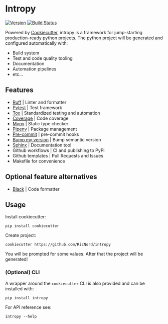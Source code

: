 # Intropy

[![Version](https://img.shields.io/pypi/v/intropy?color=blue)](https://pypi.org/project/intropy/)
[![Build Status](https://github.com/RicNord/intropy/actions/workflows/ci.yaml/badge.svg)](https://github.com/RicNord/intropy/actions)

Powered by [Cookiecutter](https://github.com/cookiecutter/cookiecutter),
intropy is a framework for jump-starting production-ready python projects. The
python project will be generated and configured automatically with:

- Build system
- Test and code quality tooling
- Documentation
- Automation pipelines
- etc...

## Features

- [Ruff](https://docs.astral.sh/ruff/) | Linter and formatter
- [Pytest](https://docs.pytest.org/en/latest/) | Test framework
- [Tox](https://tox.wiki/en/latest/) | Standardized testing and automation
- [Coverage](https://coverage.readthedocs.io/en/latest/) | Code coverage
- [Mypy](https://www.mypy-lang.org/) | Static type checker
- [Pipenv](https://pipenv.pypa.io/en/latest/) | Package management
- [Pre-commit](https://pre-commit.com/) | pre-commit hooks
- [Bump my version](https://callowayproject.github.io/bump-my-version/) | Bump
  semantic version
- [Sphinx](https://www.sphinx-doc.org/) | Documentation tool
- Github workflows | CI and publishing to PyPi
- Github templates | Pull Requests and Issues
- Makefile for convenience

## Optional feature alternatives

- [Black](https://black.readthedocs.io/en/stable/) | Code formatter

## Usage

Install cookiecutter:

```shell
pip install cookiecutter
```

Create project:

```shell
cookiecutter https://github.com/RicNord/intropy
```

You will be prompted for some values. After that the project will be generated!

### (Optional) CLI

A wrapper around the `cookiecutter` CLI is also provided and can be installed
with:

```shell
pip install intropy
```

For API reference see:

```shell
intropy --help
```
